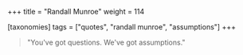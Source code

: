 +++
title = "Randall Munroe"
weight = 114

[taxonomies]
tags = ["quotes", "randall munroe", "assumptions"]
+++

> "You've got questions. We've got assumptions."

